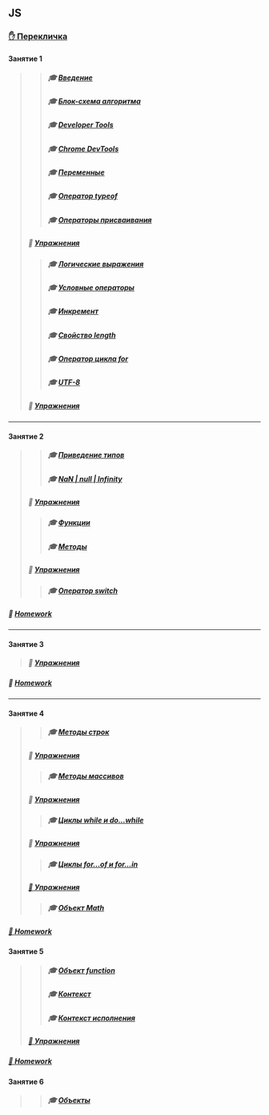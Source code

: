 ## JS
### [✋️ Перекличка](https://docs.google.com/forms/d/e/1FAIpQLScGN1NIrWMu42sr3lVGOzf3KHd4099eSnRHMOokIpnjXKSSjw/viewform)
#### Занятие 1
>>##### 🎓 [Введение](https://github.com/garevna/js-course/wiki/introduction)
>>##### 🎓 [Блок-схема алгоритма](https://github.com/garevna/js-course/wiki/Block-diagram)
>>##### 🎓 [Developer Tools](https://github.com/garevna/js-course/wiki/developer-tools)
>>##### 🎓 [Chrome DevTools](https://github.com/garevna/js-course/wiki/chrome-dev-tools)
>>##### 🎓 [Переменные](https://github.com/garevna/js-course/wiki/var)
>>##### 🎓 [Оператор typeof](https://github.com/garevna/js-course/wiki/typeof)
>>##### 🎓 [Операторы присваивания](https://github.com/garevna/js-course/wiki/Assignments)
>##### 💼 [Упражнения](https://docs.google.com/forms/d/e/1FAIpQLSd0-twHJZfk-bKNkk-mg7ELLH49d3GYjcahThqGJC7A7sAJZw/viewform "открывайте в новой вкладке")
>>##### 🎓 [Логические выражения](https://github.com/garevna/js-course/wiki/Boolean)
>>##### 🎓 [Условные операторы](https://github.com/garevna/js-course/wiki/Conditional-operators)
>>##### 🎓 [Инкремент](https://github.com/garevna/js-course/wiki/Increment)
>>##### 🎓 [Свойство length](https://github.com/garevna/js-course/wiki/length)
>>##### 🎓 [Оператор цикла for](https://github.com/garevna/js-course/wiki/for)
>>##### 🎓 [UTF-8](https://github.com/garevna/js-course/wiki/UTF-8)
>##### 💼 [Упражнения](https://docs.google.com/forms/d/e/1FAIpQLSdFHuyyukF2rmA04BN1AmS5MCNXWgQmR5t7mmxyTpzdBZVGGw/viewform "открывайте в новой вкладке")
***
#### Занятие 2
>>##### 🎓 [Приведение типов](https://github.com/garevna/js-course/wiki/data-types-conversion)
>>##### 🎓 [NaN | null | Infinity](https://github.com/garevna/js-course/wiki/NaN-null-Infinity)
>##### 💼 [Упражнения](https://docs.google.com/forms/d/e/1FAIpQLSdFHuyyukF2rmA04BN1AmS5MCNXWgQmR5t7mmxyTpzdBZVGGw/viewform "открывайте в новой вкладке")
>>##### 🎓 [Функции](https://github.com/garevna/js-course/wiki/function)
>>##### 🎓 [Методы](https://github.com/garevna/js-course/wiki/method)
>##### 💼 [Упражнения](https://docs.google.com/forms/d/e/1FAIpQLSfhSiifjcwm7tLhcQftjAXByl-O93y3o31i91wAMr-uvi-MzQ/viewform "открывайте в новой вкладке")
>>##### 🎓 [Оператор switch](https://github.com/garevna/js-course/wiki/switch)
##### 💼 [Homework](https://github.com/garevna/js-course/wiki/hw-02)
***
#### Занятие 3
>##### 💼 [Упражнения](https://docs.google.com/forms/d/e/1FAIpQLSdBjeYayGRXNi8RfSH7vrPiMDBKDnr6dNs5S9GMF5-JE3DSyg/viewform "открывайте в новой вкладке")
##### 💼 [Homework](https://github.com/garevna/js-course/wiki/hw-03)
***
#### Занятие 4
>>##### 🎓 [Методы строк](https://github.com/garevna/js-course/wiki/Strings-methods)
>##### 💼 [Упражнения](https://docs.google.com/forms/d/e/1FAIpQLSew34gOiFVTzk3zRFNA6X7v9lN73OR7XP3duwE01LlIrJ_5Lg/viewform "открывайте в новой вкладке")
>>##### 🎓 [Методы массивов](https://github.com/garevna/js-course/wiki/Array-methods)
>##### 💼 [Упражнения](https://docs.google.com/forms/d/e/1FAIpQLSe92DgUQdU74tDBUpZpBp-15AhMfYa8vSamEEN0vzpGHcpKPg/viewform "открывайте в новой вкладке")
>>##### 🎓 [Циклы while и do...while](https://github.com/garevna/js-course/wiki/while)
>##### 💼 [Упражнения](https://docs.google.com/forms/d/e/1FAIpQLSfK5JxGB13fbuoZVr5Qo-m6oIeuRMl2sU8YmrXHUfJmAip6Qw/viewform "открывайте в новой вкладке")
>>##### 🎓 [Циклы for...of и for...in](https://github.com/garevna/js-course/wiki/for-of-and-for-in)
>##### [💼 Упражнения](https://docs.google.com/forms/d/e/1FAIpQLScZbQw-5lHrv7kaT-OWgygYagdGiF34uDmQ0NNM-qMF6AXuNw/viewform "открывайте в новой вкладке")
>>##### 🎓 [Объект Math](https://github.com/garevna/js-course/wiki/Math)
##### [💼 Homework](https://github.com/garevna/js-course/wiki/hw-04 "открывайте в новой вкладке")
#### Занятие 5
>>##### 🎓 [Объект function](https://github.com/garevna/js-course/wiki/function-object)
>>##### 🎓 [Контекст](https://github.com/garevna/js-course/wiki/context)
>>##### 🎓 [Контекст исполнения](https://github.com/garevna/js-course/wiki/execution-context)
>##### [💼 Упражнения](https://docs.google.com/forms/d/e/1FAIpQLSc1dKqyxEoSI9Z61KNtXPu7DUdIjFoNw7S_c-HDY8iCkmPonQ/viewform "открывайте в новой вкладке")
##### [💼 Homework](https://github.com/garevna/js-course/wiki/hw-05 "открывайте в новой вкладке")
#### Занятие 6
>>##### 🎓 [Объекты](https://github.com/garevna/js-course/wiki/objects)